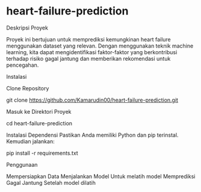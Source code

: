 # heart-failure-prediction

Deskripsi Proyek

Proyek ini bertujuan untuk memprediksi kemungkinan heart failure menggunakan dataset yang relevan. Dengan menggunakan teknik machine learning, kita dapat mengidentifikasi faktor-faktor yang berkontribusi terhadap risiko gagal jantung dan memberikan rekomendasi untuk pencegahan.

Instalasi

Clone Repository

git clone https://github.com/Kamarudin00/heart-failure-prediction.git

Masuk ke Direktori Proyek

cd heart-failure-prediction

Instalasi Dependensi Pastikan Anda memiliki Python dan pip terinstal. Kemudian jalankan:

pip install -r requirements.txt

Penggunaan

Mempersiapkan Data
Menjalankan Model Untuk melatih model
Memprediksi Gagal Jantung Setelah model dilatih
